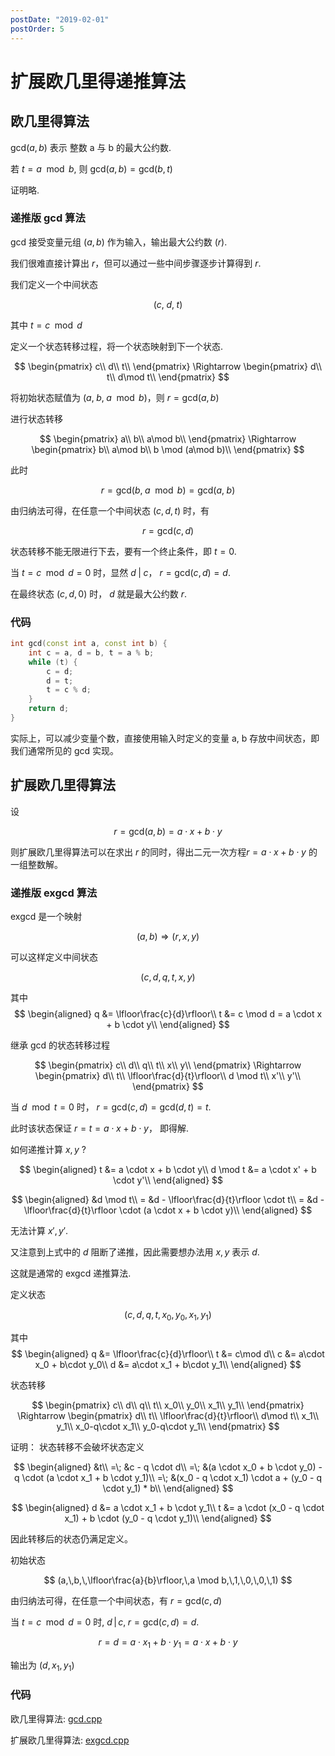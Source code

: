 ```yaml
---
postDate: "2019-02-01"
postOrder: 5
---
```


# 扩展欧几里得递推算法

## 欧几里得算法

$\mathrm{gcd}(a, b)$ 表示 整数 a 与 b 的最大公约数.

若 $t = a \mod b$, 则 $\mathrm{gcd}(a, b) = \mathrm{gcd}(b, t)$

证明略.

### 递推版 gcd 算法

gcd 接受变量元组 $(a, b)$ 作为输入，输出最大公约数 $(r)$.

我们很难直接计算出 $r$，但可以通过一些中间步骤逐步计算得到 $r$.

我们定义一个中间状态

$$
(c,\;d,\;t)
$$

其中 $t = c \mod d$

定义一个状态转移过程，将一个状态映射到下一个状态.

$$
\begin{pmatrix}
    c\\
    d\\
    t\\ 
\end{pmatrix}
\Rightarrow
\begin{pmatrix}
    d\\
    t\\
    d\mod t\\
\end{pmatrix}
$$

将初始状态赋值为 $(a,\;b,\;a \mod b)$，则 $r = \mathrm{gcd}(a, b)$

进行状态转移

$$
\begin{pmatrix}
    a\\
    b\\
    a\mod b\\ 
\end{pmatrix}
\Rightarrow
\begin{pmatrix}
    b\\
    a\mod b\\
    b \mod (a\mod b)\\
\end{pmatrix}
$$

此时

$$
r = \mathrm{gcd}(b,\;a\mod b) = \mathrm{gcd}(a,\;b)
$$

由归纳法可得，在任意一个中间状态 $(c, d, t)$ 时，有

$$
r = \mathrm{gcd}(c, d)
$$

状态转移不能无限进行下去，要有一个终止条件，即 $t = 0$.

当 $t = c \mod d = 0$ 时，显然 $d\;|\;c$， $r = \mathrm{gcd}(c, d) = d$.

在最终状态 $(c, d, 0)$ 时， $d$ 就是最大公约数 $r$.


### 代码

```cpp
int gcd(const int a, const int b) {
    int c = a, d = b, t = a % b;
    while (t) {
        c = d;
        d = t;
        t = c % d;
    }
    return d;
}
```

实际上，可以减少变量个数，直接使用输入时定义的变量 a, b 存放中间状态，即我们通常所见的 gcd 实现。

## 扩展欧几里得算法

设

$$
r = \mathrm{gcd}(a, b) = a\cdot x + b\cdot y
$$

则扩展欧几里得算法可以在求出 $r$ 的同时，得出二元一次方程$r = a \cdot x + b \cdot y$ 的一组整数解。

### 递推版 exgcd 算法

exgcd 是一个映射

$$
(a,\,b) \Rightarrow (r,\,x,\,y)
$$

可以这样定义中间状态

$$
(c,\,d,\,q,\,t,\,x,\,y)
$$

其中
$$
\begin{aligned}
    q &= \lfloor\frac{c}{d}\rfloor\\
    t &= c \mod d = a \cdot x + b \cdot y\\
\end{aligned}
$$

继承 gcd 的状态转移过程

$$
\begin{pmatrix}
    c\\
    d\\
    q\\
    t\\
    x\\
    y\\
\end{pmatrix}
\Rightarrow
\begin{pmatrix}
    d\\
    t\\
    \lfloor\frac{d}{t}\rfloor\\
    d \mod t\\
    x'\\
    y'\\
\end{pmatrix}
$$

当 $d \mod t = 0$ 时， $r = \mathrm{gcd}(c, d) = \mathrm{gcd}(d, t) = t$.

此时该状态保证 $r = t = a \cdot x + b \cdot y$， 即得解.

如何递推计算 $x, y$ ?

$$
\begin{aligned}
    t &= a \cdot x + b \cdot y\\
    d \mod t &= a \cdot x' + b \cdot y'\\
\end{aligned}
$$

$$
\begin{aligned}
    &d \mod t\\
=   &d - \lfloor\frac{d}{t}\rfloor \cdot t\\
=   &d - \lfloor\frac{d}{t}\rfloor \cdot (a \cdot x + b \cdot y)\\
\end{aligned}
$$

无法计算 $x',\,y'$.

又注意到上式中的 $d$ 阻断了递推，因此需要想办法用 $x,\,y$ 表示 $d$.

这就是通常的 exgcd 递推算法.

定义状态

$$
(c,\,d,\,q,\,t,\,x_0,\,y_0,\,x_1,\,y_1)
$$

其中
$$
\begin{aligned}
    q &= \lfloor\frac{c}{d}\rfloor\\
    t &= c\mod d\\
    c &= a\cdot x_0 + b\cdot y_0\\
    d &= a\cdot x_1 + b\cdot y_1\\
\end{aligned}
$$

状态转移

$$
\begin{pmatrix}
    c\\
    d\\
    q\\
    t\\
    x_0\\
    y_0\\
    x_1\\
    y_1\\
\end{pmatrix}
\Rightarrow
\begin{pmatrix}
    d\\
    t\\
    \lfloor\frac{d}{t}\rfloor\\
    d\mod t\\
    x_1\\
    y_1\\
    x_0-q\cdot x_1\\
    y_0-q\cdot y_1\\
\end{pmatrix}
$$

证明： 状态转移不会破坏状态定义

$$
\begin{aligned}
    &t\\
=\; &c - q \cdot d\\
=\; &(a \cdot x_0 + b \cdot y_0) - q \cdot (a \cdot x_1 + b \cdot y_1)\\
=\; &(x_0 - q \cdot x_1) \cdot a + (y_0 - q \cdot y_1) * b\\
\end{aligned}
$$

$$
\begin{aligned}
    d &= a \cdot x_1 + b \cdot y_1\\
    t &= a \cdot (x_0 - q \cdot x_1) + b \cdot (y_0 - q \cdot y_1)\\
\end{aligned}
$$

因此转移后的状态仍满足定义。

初始状态

$$
(a,\,b,\,\lfloor\frac{a}{b}\rfloor,\,a \mod b,\,1,\,0,\,0,\,1)
$$

由归纳法可得，在任意一个中间状态，有 $r = \mathrm{gcd}(c, d)$

当 $t = c \mod d = 0$ 时, $d\,|\,c,\;r = \mathrm{gcd}(c,\,d) = d$.

$$
r = d = a \cdot x_1 + b \cdot y_1 = a \cdot x + b \cdot y
$$

输出为 $(d,\,x_1,\,y_1)$

### 代码

欧几里得算法: [gcd.cpp](./gcd.cpp)

扩展欧几里得算法: [exgcd.cpp](./exgcd.cpp)

